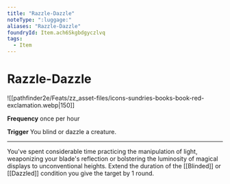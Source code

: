 ```yaml
---
title: "Razzle-Dazzle"
noteType: ":luggage:"
aliases: "Razzle-Dazzle"
foundryId: Item.ach6Skgbdgyczlvq
tags:
  - Item
---
```


# Razzle-Dazzle
![[pathfinder2e/Feats/zz_asset-files/icons-sundries-books-book-red-exclamation.webp|150]]

**Frequency** once per hour

**Trigger** You blind or dazzle a creature.

* * *

You've spent considerable time practicing the manipulation of light, weaponizing your blade's reflection or bolstering the luminosity of magical displays to unconventional heights. Extend the duration of the [[Blinded]] or [[Dazzled]] condition you give the target by 1 round.
